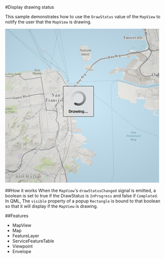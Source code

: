 #Display drawing status

This sample demonstrates how to use the `DrawStatus` value of the `MapView` to notify the user that the `MapView` is drawing.

![](screenshot.png)

##How it works
When the `MapView`'s `drawStatusChanged` signal is emitted, a boolean is set to true if the DrawStatus is `InProgress` and false if `Completed`. In QML, The `visible` property of a popup `Rectangle` is bound to that boolean so that it will display if the `MapView` is drawing. 

##Features
- MapView
- Map
- FeatureLayer
- ServiceFeatureTable
- Viewpoint
- Envelope

